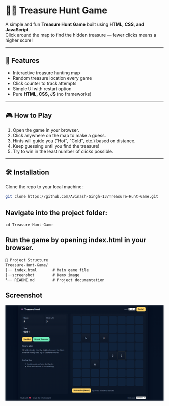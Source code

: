 # 🏴‍☠️ Treasure Hunt Game

A simple and fun **Treasure Hunt Game** built using **HTML, CSS, and JavaScript**.  
Click around the map to find the hidden treasure — fewer clicks means a higher score!  

---

## 🚀 Features
- Interactive treasure hunting map  
- Random treasure location every game  
- Click counter to track attempts  
- Simple UI with restart option  
- Pure **HTML, CSS, JS** (no frameworks)

---

## 🎮 How to Play
1. Open the game in your browser.  
2. Click anywhere on the map to make a guess.  
3. Hints will guide you ("Hot", "Cold", etc.) based on distance.  
4. Keep guessing until you find the treasure!  
5. Try to win in the least number of clicks possible.  

---

## 🛠️ Installation
Clone the repo to your local machine:

```bash
git clone https://github.com/Avinash-Singh-13/Treasure-Hunt-Game.git
```
## Navigate into the project folder:
```
cd Treasure-Hunt-Game
```

## Run the game by opening index.html in your browser.
```
📂 Project Structure
Treasure-Hunt-Game/
│── index.html       # Main game file
│──screenshot        # Demo image
└── README.md        # Project documentation
```
## Screenshot

![Game Screenshot](screenshot.png)
